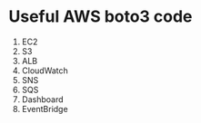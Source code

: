 # Useful AWS boto3 code

1. EC2
2. S3
3. ALB
4. CloudWatch
5. SNS
6. SQS
7. Dashboard
8. EventBridge




